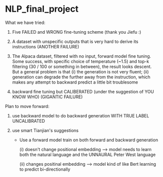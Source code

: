 # NLP_final_project


What we have tried:

1. Five FAILED and WRONG fine-tuning scheme (thank you Jiefu :)

2. A dataset with unspecific outputs that is very hard to derive its instructions (ANOTHER FAILURE)

3. The Alpaca dataset, filtered with no input, forward model fine tuning. Some success, with specific choice of temperature (~1.5) and top-k filtering (30 / 100 or something in between), the result looks descent. But a general problem is that 
        (i) the generation is not very fluent; 
        (ii) generation can degrade the further away from the instruction, which makes any attempt to backward predict a little bit troublesome

4. backward fine tuning but CALIBERATED (under the suggestion of YOU KNOW WHO) (GIGANTIC FAILURE)

Plan to move forward:

1. use backward model to do backward generation WITH TRUE LABEL UNCALIBRATED

2. use smart Tianjian's suggestions

    - Use a forward model train on both forward and backward generation

      (i) doesn't change positional embedding --> model needs to learn both the natural language and the UNNAURAL Peter West language

      (ii) changes positinal embedding --> model kind of like Bert learning to predict bi-directionally